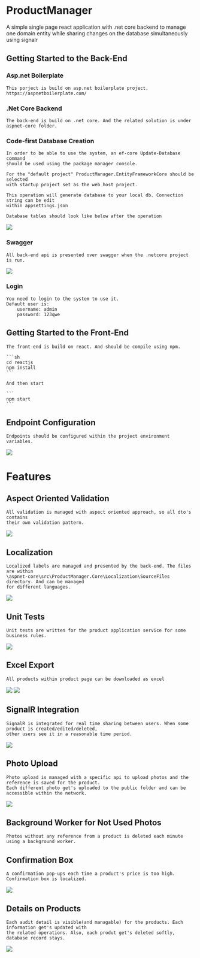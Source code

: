# ProductManager
A simple single page react application with .net core backend to manage one domain entity while sharing changes on the database simultaneously using signalr

## Getting Started to the Back-End
### Asp.net Boilerplate
    This porject is build on asp.net boilerplate project. https://aspnetboilerplate.com/
### .Net Core Backend
    The back-end is build on .net core. And the related solution is under aspnet-core folder.
### Code-first Database Creation
    In order to be able to use the system, an ef-core Update-Database command 
    should be used using the package manager console. 
    
    For the "default project" ProductManager.EntityFrameworkCore should be selected 
    with startup project set as the web host project.
    
    This operation will generate database to your local db. Connection string can be edit 
    within appsettings.json
    
    Database tables should look like below after the operation
![](screenshots/databaseCreate.png)
### Swagger
    All back-end api is presented over swagger when the .netcore project is run.
    
![](screenshots/swagger.png)
### Login
    You need to login to the system to use it.
    Default user is: 
        username: admin
        password: 123qwe
        
## Getting Started to the Front-End
    The front-end is build on react. And should be compile using npm.
    
    ```sh
    cd reactjs
    npm install 
    ```

    And then start

    ```
    npm start
    ```
## Endpoint Configuration
    Endpoints should be configured within the project environment variables.
![](screenshots/envVariables.png) 
# Features
## Aspect Oriented Validation
    All validation is managed with aspect oriented approach, so all dto's contains 
    their own validation pattern.
![](screenshots/aspect.png)    
## Localization
    Localized labels are managed and presented by the back-end. The files are within 
    \aspnet-core\src\ProductManager.Core\Localization\SourceFiles directory. And can be managed 
    for different languages.
![](screenshots/language.png)
## Unit Tests
    Unit tests are written for the product application service for some business rules.
![](screenshots/unitTest.png)
## Excel Export
    All products within product page can be downloaded as excel
![](screenshots/excelButton.png)
![](screenshots/excelResult.png)
## SignalR Integration
    SignalR is integrated for real time sharing between users. When some product is created/edited/deleted, 
    other users see it in a reasonable time period.
![](screenshots/signalr.png)
## Photo Upload
    Photo upload is managed with a specific api to upload photos and the reference is saved for the product.
    Each different photo get's uploaded to the public folder and can be accessible within the network.
![](screenshots/uploadsFolder.png)
## Background Worker for Not Used Photos
    Photos without any reference from a product is deleted each minute using a background worker.
## Confirmation Box
    A confirmation pop-ups each time a product's price is too high. Confirmation box is localized.
![](screenshots/price.png)
## Details on Products
    Each audit detail is visible(and managable) for the products. Each information get's updated with 
    the related operations. Also, each produt get's deleted softly, database record stays.
![](screenshots/details.png)
